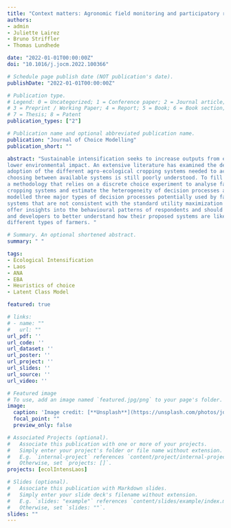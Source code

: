 ```yaml
---
title: "Context matters: Agronomic field monitoring and participatory research to identify criteria of farming system sustainability in South-East Asia"
authors:
- admin
- Juliette Lairez
- Bruno Striffler
- Thomas Lundhede

date: "2022-01-01T00:00:00Z"
doi: "10.1016/j.jocm.2022.100366"

# Schedule page publish date (NOT publication's date).
publishDate: "2022-01-01T00:00:00Z"

# Publication type.
# Legend: 0 = Uncategorized; 1 = Conference paper; 2 = Journal article;
# 3 = Preprint / Working Paper; 4 = Report; 5 = Book; 6 = Book section;
# 7 = Thesis; 8 = Patent
publication_types: ["2"]

# Publication name and optional abbreviated publication name.
publication: "Journal of Choice Modelling"
publication_short: ""

abstract: "Sustainable intensification seeks to increase outputs from existing farmland in ways that have a
lower environmental impact. An extensive literature has examined the determinants of farmers’
adoption of the different agro-ecological cropping systems needed to achieve these goals. However, the farmers’ preferences for the attributes of these systems and the decision processes for
choosing between available systems is still poorly understood. To fill this gap, this paper proposes
a methodology that relies on a discrete choice experiment to analyse farmers’ preferences for
cropping systems and estimate the heterogeneity of decision processes among farmers. We
modelled three major types of decision processes potentially used by farmers to evaluate the
systems that are not consistent with the standard utility maximization framework. These findings
offer insights into the behavioural patterns of respondents and should help crop system promoters
and developers to better understand how their proposed systems are likely to be evaluated by
different types of farmers. "

# Summary. An optional shortened abstract.
summary: " "

tags:
- Ecological Intensification
- Laos
- ANA
- EBA
- Heuristics of choice
- Latent Class Model

featured: true

# links:
# - name: ""
#   url: ""
url_pdf: ''
url_code: ''
url_dataset: ''
url_poster: ''
url_project: ''
url_slides: ''
url_source: ''
url_video: ''

# Featured image
# To use, add an image named `featured.jpg/png` to your page's folder. 
image:
  caption: 'Image credit: [**Unsplash**](https://unsplash.com/photos/jdD8gXaTZsc)'
  focal_point: ""
  preview_only: false

# Associated Projects (optional).
#   Associate this publication with one or more of your projects.
#   Simply enter your project's folder or file name without extension.
#   E.g. `internal-project` references `content/project/internal-project/index.md`.
#   Otherwise, set `projects: []`.
projects: [ecolIntensLaos]

# Slides (optional).
#   Associate this publication with Markdown slides.
#   Simply enter your slide deck's filename without extension.
#   E.g. `slides: "example"` references `content/slides/example/index.md`.
#   Otherwise, set `slides: ""`.
slides: ""
---
```

 









